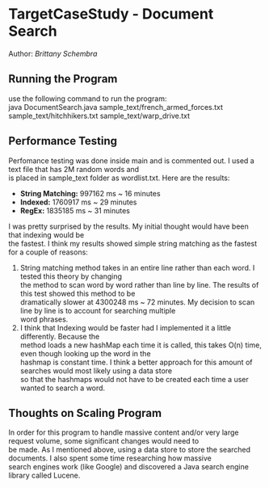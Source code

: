 # TargetCaseStudy - Document Search
 Author: *Brittany Schembra*

## Running the Program
use the following command to run the program: <br />
java DocumentSearch.java sample_text/french_armed_forces.txt  sample_text/hitchhikers.txt  sample_text/warp_drive.txt

## Performance Testing
Perfomance testing was done inside main and is commented out. I used a text file that has 2M random words and <br />
is placed in sample_text folder as wordlist.txt. Here are the results: <br />
- **String Matching:** 997162 ms ~ 16 minutes
- **Indexed:** 1760917 ms ~ 29 minutes
- **RegEx:** 1835185 ms ~ 31 minutes

I was pretty surprised by the results. My initial thought would have been that indexing would be <br />
the fastest. I think my results showed simple string matching as the fastest for a couple of reasons: <br />
1. String matching method takes in an entire line rather than each word. I tested this theory by changing <br />
the method to scan word by word rather than line by line. The results of this test showed this method to be <br />
dramatically slower at 4300248 ms ~ 72 minutes. My decision to scan line by line is to account for searching multiple <br />
word phrases. 
2. I think that Indexing would be faster had I implemented it a little differently. Because the <br />
method loads a new hashMap each time it is called, this takes O(n) time, even though looking up the word in the <br />
hashmap is constant time. I think a better approach for this amount of searches would most likely using a data store <br />
so that the hashmaps would not have to be created each time a user wanted to search a word. 

## Thoughts on Scaling Program
In order for this program to handle massive content and/or very large request volume, some significant changes would need to <br />
be made. As I mentioned above, using a data store to store the searched documents. I also spent some time researching how massive <br />
search engines work (like Google) and discovered a Java search engine library called Lucene. <br /><br />

